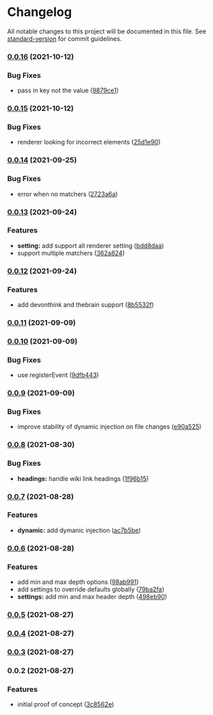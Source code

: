 # Changelog

All notable changes to this project will be documented in this file. See [standard-version](https://github.com/conventional-changelog/standard-version) for commit guidelines.

### [0.0.16](https://github.com/Aidurber/obsidian-plugin-dynamic-toc/compare/0.0.15...0.0.16) (2021-10-12)


### Bug Fixes

* pass in key not the value ([9879ce1](https://github.com/Aidurber/obsidian-plugin-dynamic-toc/commit/9879ce1426a60f6565b11da252a77276fdd6c6bc))

### [0.0.15](https://github.com/Aidurber/obsidian-plugin-dynamic-toc/compare/0.0.14...0.0.15) (2021-10-12)


### Bug Fixes

* renderer looking for incorrect elements ([25d1e90](https://github.com/Aidurber/obsidian-plugin-dynamic-toc/commit/25d1e905e822d2ef56da7e65c5a7b05f92646cdf))

### [0.0.14](https://github.com/Aidurber/obsidian-plugin-dynamic-toc/compare/0.0.13...0.0.14) (2021-09-25)


### Bug Fixes

* error when no matchers ([2723a6a](https://github.com/Aidurber/obsidian-plugin-dynamic-toc/commit/2723a6a9484d3b758bd7074536cf9ab9d3617b54))

### [0.0.13](https://github.com/Aidurber/obsidian-plugin-dynamic-toc/compare/0.0.12...0.0.13) (2021-09-24)


### Features

* **setting:** add support all renderer setting ([bdd8daa](https://github.com/Aidurber/obsidian-plugin-dynamic-toc/commit/bdd8daa89a33f3aaa19bd733a408f65a61790b03))
* support multiple matchers ([362a824](https://github.com/Aidurber/obsidian-plugin-dynamic-toc/commit/362a8246b6799c39f22ddeab0dac10199f9e2cf1))

### [0.0.12](https://github.com/Aidurber/obsidian-plugin-dynamic-toc/compare/0.0.11...0.0.12) (2021-09-24)


### Features

* add devonthink and thebrain support ([8b5532f](https://github.com/Aidurber/obsidian-plugin-dynamic-toc/commit/8b5532f9e9558f403bf6af1b1254b731df6579e0))

### [0.0.11](https://github.com/Aidurber/obsidian-plugin-dynamic-toc/compare/0.0.10...0.0.11) (2021-09-09)

### [0.0.10](https://github.com/Aidurber/obsidian-plugin-dynamic-toc/compare/0.0.9...0.0.10) (2021-09-09)


### Bug Fixes

* use registerEvent ([9dfb443](https://github.com/Aidurber/obsidian-plugin-dynamic-toc/commit/9dfb443b00f18254e350bf9a368d746ad13e15ec))

### [0.0.9](https://github.com/Aidurber/obsidian-plugin-dynamic-toc/compare/0.0.8...0.0.9) (2021-09-09)


### Bug Fixes

* improve stability of dynamic injection on file changes ([e90a525](https://github.com/Aidurber/obsidian-plugin-dynamic-toc/commit/e90a525c7d0b5358183b408b72c9540f3286304a))

### [0.0.8](https://github.com/Aidurber/obsidian-plugin-dynamic-toc/compare/0.0.7...0.0.8) (2021-08-30)


### Bug Fixes

* **headings:** handle wiki link headings ([1f96b15](https://github.com/Aidurber/obsidian-plugin-dynamic-toc/commit/1f96b15e75b6d51f1ca8f66ba229035aeb781d74))

### [0.0.7](https://github.com/Aidurber/obsidian-plugin-dynamic-toc/compare/0.0.6...0.0.7) (2021-08-28)


### Features

* **dynamic:** add dymanic injection ([ac7b5be](https://github.com/Aidurber/obsidian-plugin-dynamic-toc/commit/ac7b5be3c432ed1b5b69bded6aefcdcb94b8f3b5))

### [0.0.6](https://github.com/Aidurber/obsidian-plugin-dynamic-toc/compare/0.0.5...0.0.6) (2021-08-28)


### Features

* add min and max depth options ([98ab991](https://github.com/Aidurber/obsidian-plugin-dynamic-toc/commit/98ab9916052c625ba6fd9e0e2f1563173c8c7a19))
* add settings to override defaults globally ([79ba2fa](https://github.com/Aidurber/obsidian-plugin-dynamic-toc/commit/79ba2fa97c6432930a9125fde1ca3341150796ee))
* **settings:** add min and max header depth ([498eb90](https://github.com/Aidurber/obsidian-plugin-dynamic-toc/commit/498eb90e39aee244e18351c11bea443bffe60e5c))

### [0.0.5](https://github.com/Aidurber/obsidian-plugin-dynamic-toc/compare/0.0.4...0.0.5) (2021-08-27)

### [0.0.4](https://github.com/Aidurber/obsidian-plugin-dynamic-toc/compare/0.0.3...0.0.4) (2021-08-27)

### [0.0.3](https://github.com/Aidurber/obsidian-plugin-dynamic-toc/compare/0.0.2...0.0.3) (2021-08-27)

### 0.0.2 (2021-08-27)


### Features

* initial proof of concept ([3c8562e](https://github.com/Aidurber/obsidian-plugin-dynamic-toc/commit/3c8562e5acac9afcff5fcf8fabe84ed27f8290b9))
